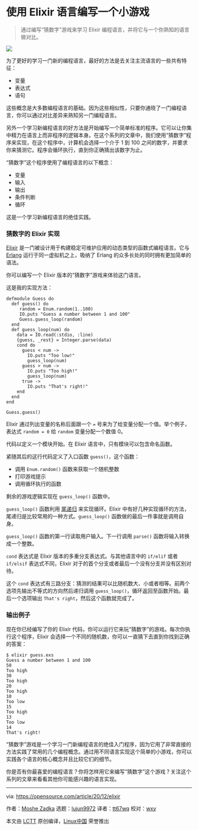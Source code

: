 [#]: collector: (lujun9972)
[#]: translator: (tt67wq)
[#]: reviewer: (wxy)
[#]: publisher: ( )
[#]: url: ( )
[#]: subject: (Program a simple game with Elixir)
[#]: via: (https://opensource.com/article/20/12/elixir)
[#]: author: (Moshe Zadka https://opensource.com/users/moshez)

使用 Elixir 语言编写一个小游戏
======

> 通过编写“猜数字”游戏来学习 Elixir 编程语言，并将它与一个你熟知的语言做对比。

![](https://img.linux.net.cn/data/attachment/album/202104/12/223351t68886wmza1m9jnt.jpg)

为了更好的学习一门新的编程语言，最好的方法是去关注主流语言的一些共有特征：

  * 变量
  * 表达式
  * 语句

这些概念是大多数编程语言的基础。因为这些相似性，只要你通晓了一门编程语言，你可以通过对比差异来熟知另一门编程语言。

另外一个学习新编程语言的好方法是开始编写一个简单标准的程序。它可以让你集中精力在语言上而非程序的逻辑本身。在这个系列的文章中，我们使用“猜数字”程序来实现，在这个程序中，计算机会选择一个介于 1 到 100 之间的数字，并要求你来猜测它。程序会循环执行，直到你正确猜出该数字为止。

“猜数字”这个程序使用了编程语言的以下概念：

  * 变量
  * 输入
  * 输出
  * 条件判断
  * 循环

这是一个学习新编程语言的绝佳实践。

### 猜数字的 Elixir 实现

[Elixir][2] 是一门被设计用于构建稳定可维护应用的动态类型的函数式编程语言。它与 [Erlang][3] 运行于同一虚拟机之上，吸纳了 Erlang 的众多长处的同时拥有更加简单的语法。

你可以编写一个 Elixir 版本的“猜数字”游戏来体验这门语言。

这是我的实现方法：

```
defmodule Guess do
  def guess() do
     random = Enum.random(1..100)
     IO.puts "Guess a number between 1 and 100"
     Guess.guess_loop(random)
  end
  def guess_loop(num) do
    data = IO.read(:stdio, :line)
    {guess, _rest} = Integer.parse(data)
    cond do
      guess < num ->
        IO.puts "Too low!"
        guess_loop(num)
      guess > num ->
        IO.puts "Too high!"
        guess_loop(num)
      true ->
        IO.puts "That's right!"
    end
  end
end

Guess.guess()
```

Elixir 通过列出变量的名称后面跟一个 `=` 号来为了给变量分配一个值。举个例子，表达式 `random = 0` 给 `random` 变量分配一个数值 0。

代码以定义一个模块开始。在 Elixir 语言中，只有模块可以包含命名函数。

紧随其后的这行代码定义了入口函数 `guess()`，这个函数：

  * 调用 `Enum.random()` 函数来获取一个随机整数
  * 打印游戏提示
  * 调用循环执行的函数

剩余的游戏逻辑实现在 `guess_loop()` 函数中。

`guess_loop()` 函数利用 [尾递归][4] 来实现循环。Elixir 中有好几种实现循环的方法，尾递归是比较常用的一种方式。`guess_loop()` 函数做的最后一件事就是调用自身。

`guess_loop()` 函数的第一行读取用户输入。下一行调用 `parse()` 函数将输入转换成一个整数。

`cond` 表达式是 Elixir 版本的多重分支表达式。与其他语言中的 `if/elif` 或者 `if/elsif` 表达式不同，Elixir 对于的首个分支或者最后一个没有分支并没有区别对待。

这个 `cond` 表达式有三路分支：猜测的结果可以比随机数大、小或者相等。前两个选项先输出不等式的方向然后递归调用 `guess_loop()`，循环返回至函数开始。最后一个选项输出 `That's right`，然后这个函数就完成了。

### 输出例子

现在你已经编写了你的 Elixir 代码，你可以运行它来玩“猜数字”的游戏。每次你执行这个程序，Elixir 会选择一个不同的随机数，你可以一直猜下去直到你找到正确的答案：

```
$ elixir guess.exs
Guess a number between 1 and 100
50
Too high
30
Too high
20
Too high
10
Too low
15
Too high
13
Too low
14
That's right!
```

“猜数字”游戏是一个学习一门新编程语言的绝佳入门程序，因为它用了非常直接的方法实践了常用的几个编程概念。通过用不同语言实现这个简单的小游戏，你可以实践各个语言的核心概念并且比较它们的细节。

你是否有你最喜爱的编程语言？你将怎样用它来编写“猜数字”这个游戏？关注这个系列的文章来看看其他你可能感兴趣的语言实现。

--------------------------------------------------------------------------------

via: https://opensource.com/article/20/12/elixir

作者：[Moshe Zadka][a]
选题：[lujun9972][b]
译者：[tt67wq](https://github.com/tt67wq)
校对：[wxy](https://github.com/wxy)

本文由 [LCTT](https://github.com/LCTT/TranslateProject) 原创编译，[Linux中国](https://linux.cn/) 荣誉推出

[a]: https://opensource.com/users/moshez
[b]: https://github.com/lujun9972
[1]: https://opensource.com/sites/default/files/styles/image-full-size/public/lead-images/dice_tabletop_board_gaming_game.jpg?itok=y93eW7HN (A die with rainbow color background)
[2]: https://elixir-lang.org/
[3]: https://www.erlang.org/
[4]: https://en.wikipedia.org/wiki/Tail_call
